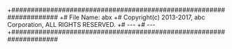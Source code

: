 +####################################################################
 +# File Name: abx
 +# Copyright(c) 2013-2017, abc Corporation, ALL RIGHTS RESERVED.
 +# ---
 +# ---
 +####################################################################
